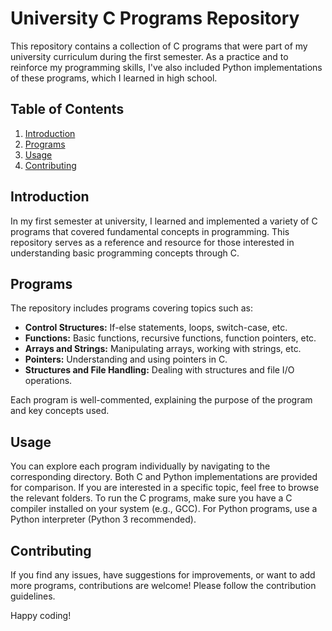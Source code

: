 # University C Programs Repository
This repository contains a collection of C programs that were part of my university curriculum during the first semester.
As a practice and to reinforce my programming skills, I've also included Python implementations of these programs, which I learned in high school.


## Table of Contents
1. [Introduction](#introduction)
2. [Programs](#programs)
3. [Usage](#usage)
4. [Contributing](#contributing)



## Introduction
In my first semester at university, I learned and implemented a variety of C programs that covered fundamental concepts in programming. 
This repository serves as a reference and resource for those interested in understanding basic programming concepts through C.


## Programs
The repository includes programs covering topics such as:
- **Control Structures:** If-else statements, loops, switch-case, etc.
- **Functions:** Basic functions, recursive functions, function pointers, etc.
- **Arrays and Strings:** Manipulating arrays, working with strings, etc.
- **Pointers:** Understanding and using pointers in C.
- **Structures and File Handling:** Dealing with structures and file I/O operations.

Each program is well-commented, explaining the purpose of the program and key concepts used.


## Usage
You can explore each program individually by navigating to the corresponding directory. Both C and Python implementations are provided for comparison. If you are interested in a specific topic, feel free to browse the relevant folders.
To run the C programs, make sure you have a C compiler installed on your system (e.g., GCC). For Python programs, use a Python interpreter (Python 3 recommended).


## Contributing
If you find any issues, have suggestions for improvements, or want to add more programs, contributions are welcome! Please follow the contribution guidelines.


Happy coding!
